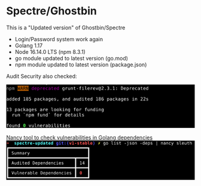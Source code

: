 # Spectre/Ghostbin

This is a "Updated version" of Ghostbin/Spectre
 - Login/Password system work again
 - Golang 1.17
 - Node 16.14.0 LTS (npm 8.3.1)
 - go  module updated to latest version (go.mod)
 - npm module updated to latest version (package.json)

Audit Security also checked:

![npm vulnerability.png](./img/npm-vulnerability.png)

[Nancy tool to check vulnerabilities in Golang dependencies](https://github.com/sonatype-nexus-community/nancy)
![go vulnerability.png](./img/go-vulnerability.png)

